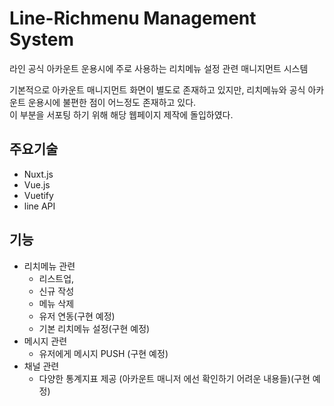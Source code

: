 # Line-Richmenu Management System

라인 공식 아카운트 운용시에 주로 사용하는 리치메뉴 설정 관련 매니지먼트 시스템

기본적으로 아카운트 매니지먼트 화면이 별도로 존재하고 있지만, 리치메뉴와 공식 아카운트 운용시에 불편한 점이 어느정도 존재하고 있다.  
이 부분을 서포팅 하기 위해 해당 웹페이지 제작에 돌입하였다.

## 주요기술
- Nuxt.js
- Vue.js
- Vuetify
- line API

## 기능
- 리치메뉴 관련
  - 리스트업,
  - 신규 작성
  - 메뉴 삭제
  - 유저 연동(구현 예정)
  - 기본 리치메뉴 설정(구현 예정)
- 메시지 관련
  - 유저에게 메시지 PUSH (구현 예정)
- 채널 관련
  - 다양한 통계지표 제공 (아카운트 매니저 에선 확인하기 어려운 내용들)(구현 예정)

